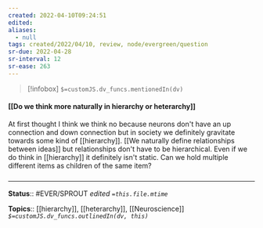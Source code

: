 ```yaml
---
created: 2022-04-10T09:24:51 
edited: 
aliases:
  - null
tags: created/2022/04/10, review, node/evergreen/question
sr-due: 2022-04-28
sr-interval: 12
sr-ease: 263
---
```

> [!infobox]
`$=customJS.dv_funcs.mentionedIn(dv)`

#### [[Do we think more naturally in hierarchy or heterarchy]]

At first thought I think we think no because neurons don't have an up connection and down connection
but in society we definitely gravitate towards some kind of [[hierarchy]].
[[We naturally define relationships between ideas]] but relationships don't have to be hierarchical.
Even if we do think in [[hierarchy]] it definitely isn't static.
Can we hold multiple different items as children of the same item?

### <hr class="footnote"/>

**Status**:: #EVER/SPROUT
*edited `=this.file.mtime`*

**Topics**:: [[hierarchy]], [[heterarchy]], [[Neuroscience]]
*`$=customJS.dv_funcs.outlinedIn(dv, this)`*
